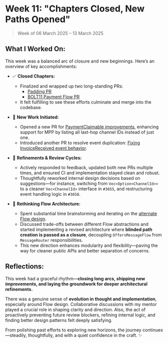 # Week 11: "Chapters Closed, New Paths Opened"

> Week of 06 March 2025 – 13 March 2025

## What I Worked On:

This week was a balanced arc of closure and new beginnings. Here’s an overview
of key accomplishments:

- ✅ **Closed Chapters:**

  - Finalized and wrapped up two long-standing PRs:
    - [Padding PR](https://github.com/lightningdevkit/rust-lightning/pull/3177)
    - [BOLT11 Payment Flow PR](https://github.com/lightningdevkit/rust-lightning/pull/3617)
  - It felt fulfilling to see these efforts culminate and merge into the
    codebase.

- 🚀 **New Work Initiated:**

  - Opened a new PR for
    [PaymentClaimable improvements](https://github.com/lightningdevkit/rust-lightning/pull/3655),
    enhancing support for MPP by listing all last-hop channel IDs instead of
    just one.
  - Introduced another PR to resolve event duplication:
    [Fixing InvoiceReceived event behavior](https://github.com/lightningdevkit/rust-lightning/pull/3658).

- 🔄 **Refinements & Review Cycles:**

  - Actively responded to feedback, updated both new PRs multiple times, and
    ensured CI and implementation stayed clean and robust.
  - Thoughtfully reworked internal design decisions based on suggestions—for
    instance, switching from `Vec<Option<ChannelId>>` to a cleaner
    `Vec<ChannelId>` interface in `#3655`, and restructuring event handling
    logic in `#3658`.

- 🧠 **Rethinking Flow Architecture:**
  - Spent substantial time brainstorming and iterating on the
    [alternate Flow design](https://github.com/lightningdevkit/rust-lightning/pull/3639).
  - Discussed trade-offs between different Flow abstractions and started
    implementing a revised architecture where **blinded path creation is passed
    as a closure**, decoupling `OffersMessageFlow` from `MessageRouter`
    responsibilities.
  - This new direction enhances modularity and flexibility—paving the way for
    cleaner public APIs and better separation of concerns.

## Reflections:

This week had a graceful rhythm—**closing long arcs, shipping new improvements,
and laying the groundwork for deeper architectural refinements.**

There was a genuine sense of **evolution in thought and implementation**,
especially around Flow design. Collaborative discussions with my mentor played a
crucial role in shaping clarity and direction. Also, the act of proactively
preventing future review blockers, refining internal logic, and finding better
design patterns felt deeply satisfying.

From polishing past efforts to exploring new horizons, the journey
continues—steadily, thoughtfully, and with a quiet confidence in the craft. ✨
